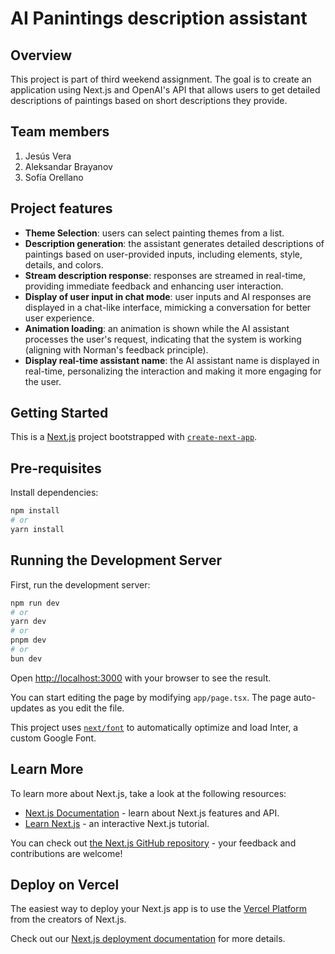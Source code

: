 # AI Panintings description assistant
## Overview
This project is part of third weekend assignment. The goal is to create an application using Next.js and OpenAI's API that allows users to get detailed descriptions of paintings based on short descriptions they provide.

## Team members
1. Jesús Vera
2. Aleksandar Brayanov
3. Sofía Orellano

## Project features
- **Theme Selection**: users can select painting themes from a list.
- **Description generation**: the assistant generates detailed descriptions of paintings based on user-provided inputs, including elements, style, details, and colors.
- **Stream description response**: responses are streamed in real-time, providing immediate feedback and enhancing user interaction.
- **Display of user input in chat mode**: user inputs and AI responses are displayed in a chat-like interface, mimicking a conversation for better user experience.
- **Animation loading**: an animation is shown while the AI assistant processes the user's request, indicating that the system is working (aligning with Norman's feedback principle).
- **Display real-time assistant name**: the AI assistant name is displayed in real-time, personalizing the interaction and making it more engaging for the user.

## Getting Started
This is a [Next.js](https://nextjs.org/) project bootstrapped with [`create-next-app`](https://github.com/vercel/next.js/tree/canary/packages/create-next-app).

## Pre-requisites
Install dependencies:
```bash
npm install
# or
yarn install
```

## Running the Development Server
First, run the development server:

```bash
npm run dev
# or
yarn dev
# or
pnpm dev
# or
bun dev
```

Open [http://localhost:3000](http://localhost:3000) with your browser to see the result.

You can start editing the page by modifying `app/page.tsx`. The page auto-updates as you edit the file.

This project uses [`next/font`](https://nextjs.org/docs/basic-features/font-optimization) to automatically optimize and load Inter, a custom Google Font.

## Learn More

To learn more about Next.js, take a look at the following resources:

- [Next.js Documentation](https://nextjs.org/docs) - learn about Next.js features and API.
- [Learn Next.js](https://nextjs.org/learn) - an interactive Next.js tutorial.

You can check out [the Next.js GitHub repository](https://github.com/vercel/next.js/) - your feedback and contributions are welcome!

## Deploy on Vercel

The easiest way to deploy your Next.js app is to use the [Vercel Platform](https://vercel.com/new?utm_medium=default-template&filter=next.js&utm_source=create-next-app&utm_campaign=create-next-app-readme) from the creators of Next.js.

Check out our [Next.js deployment documentation](https://nextjs.org/docs/deployment) for more details.
